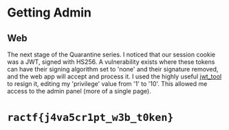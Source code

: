 # Getting Admin
## Web

The next stage of the Quarantine series. I noticed that our session cookie was a JWT, signed with HS256. A vulnerability exists where these tokens can have their signing algorithm set to 'none' and their signature removed, and the web app will accept and process it. I used the highly useful [jwt_tool](https://github.com/ticarpi/jwt_tool) to resign it, editing my 'privilege' value from '1' to '10'. This allowed me access to the admin panel (more of a single page).

# `ractf{j4va5cr1pt_w3b_t0ken}`
